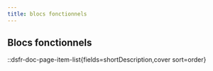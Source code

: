 ```yaml
---
title: blocs fonctionnels
---
```


## Blocs fonctionnels

::dsfr-doc-page-item-list{fields=shortDescription,cover sort=order}
